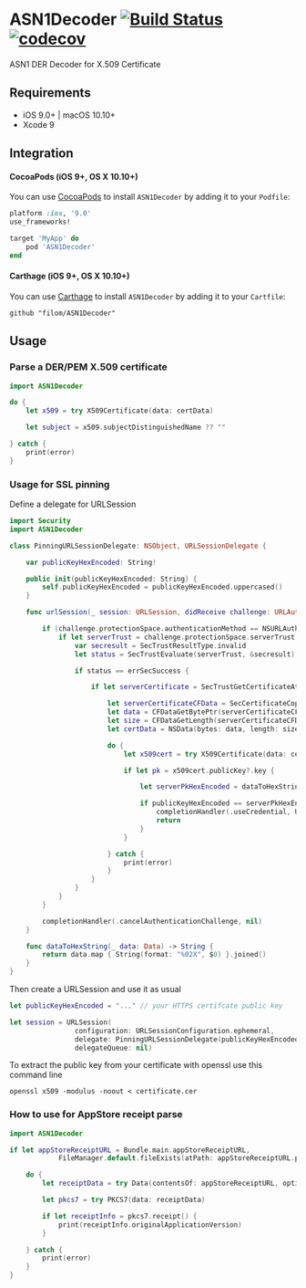 # ASN1Decoder [![Build Status](https://travis-ci.com/vmaraccini/ASN1Decoder.svg?branch=master)](https://travis-ci.com/vmaraccini/ASN1Decoder) [![codecov](https://codecov.io/gh/vmaraccini/ASN1Decoder/branch/master/graph/badge.svg)](https://codecov.io/gh/vmaraccini/ASN1Decoder)
ASN1 DER Decoder for X.509 Certificate

## Requirements

- iOS 9.0+ | macOS 10.10+
- Xcode 9

## Integration

#### CocoaPods (iOS 9+, OS X 10.10+)

You can use [CocoaPods](http://cocoapods.org/) to install `ASN1Decoder` by adding it to your `Podfile`:

```ruby
platform :ios, '9.0'
use_frameworks!

target 'MyApp' do
	pod 'ASN1Decoder'
end
```

#### Carthage (iOS 9+, OS X 10.10+)

You can use [Carthage](https://github.com/Carthage/Carthage) to install `ASN1Decoder` by adding it to your `Cartfile`:

```
github "filom/ASN1Decoder"
```


## Usage

### Parse a DER/PEM X.509 certificate

``` swift
import ASN1Decoder

do {
    let x509 = try X509Certificate(data: certData)

    let subject = x509.subjectDistinguishedName ?? ""

} catch {
    print(error)
}
```



### Usage for SSL pinning

Define a delegate for URLSession

``` swift
import Security
import ASN1Decoder

class PinningURLSessionDelegate: NSObject, URLSessionDelegate {

    var publicKeyHexEncoded: String!

    public init(publicKeyHexEncoded: String) {
        self.publicKeyHexEncoded = publicKeyHexEncoded.uppercased()
    }

    func urlSession(_ session: URLSession, didReceive challenge: URLAuthenticationChallenge, completionHandler: @escaping (URLSession.AuthChallengeDisposition, URLCredential?) -> Swift.Void) {

        if (challenge.protectionSpace.authenticationMethod == NSURLAuthenticationMethodServerTrust) {
            if let serverTrust = challenge.protectionSpace.serverTrust {
                var secresult = SecTrustResultType.invalid
                let status = SecTrustEvaluate(serverTrust, &secresult)

                if status == errSecSuccess {

                    if let serverCertificate = SecTrustGetCertificateAtIndex(serverTrust, 0) {

                        let serverCertificateCFData = SecCertificateCopyData(serverCertificate)
                        let data = CFDataGetBytePtr(serverCertificateCFData)
                        let size = CFDataGetLength(serverCertificateCFData)
                        let certData = NSData(bytes: data, length: size)

                        do {
                            let x509cert = try X509Certificate(data: certData as Data)

                            if let pk = x509cert.publicKey?.key {

                                let serverPkHexEncoded = dataToHexString(pk)

                                if publicKeyHexEncoded == serverPkHexEncoded {
                                    completionHandler(.useCredential, URLCredential(trust:serverTrust))
                                    return
                                }
                            }

                        } catch {
                            print(error)
                        }
                    }
                }
            }
        }

        completionHandler(.cancelAuthenticationChallenge, nil)
    }

    func dataToHexString(_ data: Data) -> String {
        return data.map { String(format: "%02X", $0) }.joined()
    }
}
```


Then create a URLSession and use it as usual

``` swift
let publicKeyHexEncoded = "..." // your HTTPS certifcate public key

let session = URLSession(
                configuration: URLSessionConfiguration.ephemeral,
                delegate: PinningURLSessionDelegate(publicKeyHexEncoded: publicKeyHexEncoded),
                delegateQueue: nil)
```


To extract the public key from your certificate with openssl use this command line

```
openssl x509 -modulus -noout < certificate.cer
```


### How to use for AppStore receipt parse

``` swift
import ASN1Decoder

if let appStoreReceiptURL = Bundle.main.appStoreReceiptURL,
            FileManager.default.fileExists(atPath: appStoreReceiptURL.path) {

    do {
        let receiptData = try Data(contentsOf: appStoreReceiptURL, options: .alwaysMapped)

        let pkcs7 = try PKCS7(data: receiptData)

        if let receiptInfo = pkcs7.receipt() {
            print(receiptInfo.originalApplicationVersion)
        }

    } catch {
        print(error)
    }
}
```
